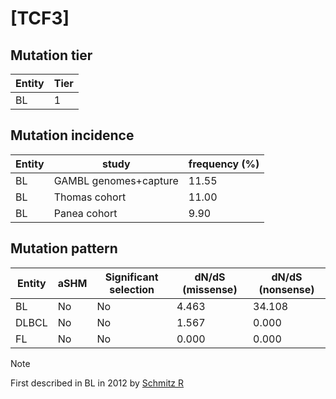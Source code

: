 # [TCF3]

## Mutation tier

|Entity|Tier|
|------|----|
|BL    |1   |

## Mutation incidence

|Entity|study                |frequency (%)|
|------|---------------------|-------------|
|BL    |GAMBL genomes+capture|11.55        |
|BL    |Thomas cohort        |11.00        |
|BL    |Panea cohort         | 9.90        |

## Mutation pattern

|Entity|aSHM|Significant selection|dN/dS (missense)|dN/dS (nonsense)|
|------|----|---------------------|----------------|----------------|
|BL    |No  |No                   |4.463           |34.108          |
|DLBCL |No  |No                   |1.567           | 0.000          |
|FL    |No  |No                   |0.000           | 0.000          |


> [!NOTE]
> First described in BL in 2012 by [Schmitz R](https://pubmed.ncbi.nlm.nih.gov/22885699)